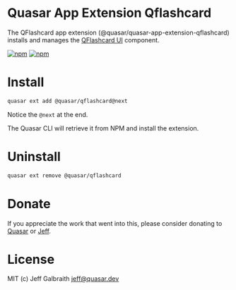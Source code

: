 # Quasar App Extension Qflashcard

The QFlashcard app extension (@quasar/quasar-app-extension-qflashcard) installs and manages the [QFlashcard UI](https://github.com/quasarframework/quasar-ui-qflashcard/tree/dev/ui) component.

[![npm](https://img.shields.io/npm/v/@quasar/quasar-app-extension-qflashcard?label=@quasar/quasar-app-extension-qflashcard)](https://www.npmjs.com/package/@quasar/quasar-app-extension-qflashcard)
[![npm](https://img.shields.io/npm/dt/@quasar/quasar-app-extension-qflashcard.svg)](https://www.npmjs.com/package/@quasar/quasar-app-extension-qflashcard)

# Install
```bash
quasar ext add @quasar/qflashcard@next
```
Notice the `@next` at the end.

The Quasar CLI will retrieve it from NPM and install the extension.

# Uninstall
```bash
quasar ext remove @quasar/qflashcard
```

# Donate
If you appreciate the work that went into this, please consider donating to [Quasar](https://donate.quasar.dev) or [Jeff](https://github.com/sponsors/hawkeye64).

# License
MIT (c) Jeff Galbraith <jeff@quasar.dev>
